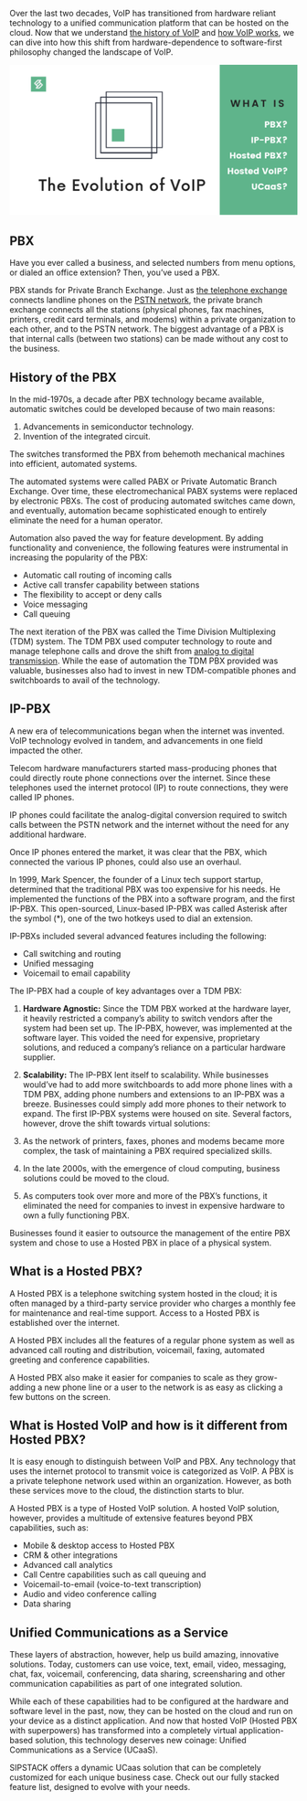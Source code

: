 Over the last two decades, VoIP has transitioned from hardware reliant technology to a unified communication platform that can be hosted on the cloud. Now that we understand [the history of VoIP](http://sipstack.com/resources/blog/the-history-of-voip) and [how VoIP works](http://sipstack.com/resources/blog/voip-technology-explaned), we can dive into how this shift from hardware-dependence to software-first philosophy changed the landscape of VoIP.

![Voip](src_content/resources/blog/the-evolution-of-voip/voip.png)

## PBX
Have you ever called a business, and selected numbers from menu options, or dialed an office extension? Then, you’ve used a PBX.

PBX stands for Private Branch Exchange. Just as [the telephone exchange](http://sipstack.com/resources/blog/telephone-technology-explaned) connects landline phones on the [PSTN network](http://sipstack.com/resources/blog/telephone-technology-explaned), the private branch exchange connects all the stations (physical phones, fax machines, printers, credit card terminals, and modems) within a private organization to each other, and to the PSTN network. The biggest advantage of a PBX is that internal calls (between two stations) can be made without any cost to the business.

## History of the PBX
In the mid-1970s, a decade after PBX technology became available, automatic switches could be developed because of two main reasons:

1. Advancements in semiconductor technology.
2. Invention of the integrated circuit.

The switches transformed the PBX from behemoth mechanical machines into efficient, automated systems.

The automated systems were called PABX or Private Automatic Branch Exchange. Over time, these electromechanical PABX systems were replaced by electronic PBXs. The cost of producing automated switches came down, and eventually, automation became sophisticated enough to entirely eliminate the need for a human operator.

Automation also paved the way for feature development. By adding functionality and convenience, the following features were instrumental in increasing the popularity of the PBX:

- Automatic call routing of incoming calls
- Active call transfer capability between stations
- The flexibility to accept or deny calls
- Voice messaging
- Call queuing

The next iteration of the PBX was called the Time Division Multiplexing (TDM) system. The TDM PBX used computer technology to route and manage telephone calls and drove the shift from [analog to digital transmission](http://sipstack.com/resources/blog/voip-technology-explaned). While the ease of automation the TDM PBX provided was valuable, businesses also had to invest in new TDM-compatible phones and switchboards to avail of the technology.

## IP-PBX
A new era of telecommunications began when the internet was invented. VoIP technology evolved in tandem, and advancements in one field impacted the other.

Telecom hardware manufacturers started mass-producing phones that could directly route phone connections over the internet. Since these telephones used the internet protocol (IP) to route connections, they were called IP phones.

IP phones could facilitate the analog-digital conversion required to switch calls between the PSTN network and the internet without the need for any additional hardware.

Once IP phones entered the market, it was clear that the PBX, which connected the various IP phones, could also use an overhaul.

In 1999, Mark Spencer, the founder of a Linux tech support startup, determined that the traditional PBX was too expensive for his needs. He implemented the functions of the PBX into a software program, and the first IP-PBX. This open-sourced, Linux-based IP-PBX was called Asterisk after the symbol (*), one of the two hotkeys used to dial an extension.

IP-PBXs included several advanced features including the following:

- Call switching and routing
- Unified messaging
- Voicemail to email capability

The IP-PBX had a couple of key advantages over a TDM PBX:

1. **Hardware Agnostic:** Since the TDM PBX worked at the hardware layer, it heavily restricted a company’s ability to switch vendors after the system had been set up. The IP-PBX, however, was implemented at the software layer. This voided the need for expensive, proprietary solutions, and reduced a company’s reliance on a particular hardware supplier.
2. **Scalability:** The IP-PBX lent itself to scalability. While businesses would’ve had to add more switchboards to add more phone lines with a TDM PBX, adding phone numbers and extensions to an IP-PBX was a breeze. Businesses could simply add more phones to their network to expand.
The first IP-PBX systems were housed on site. Several factors, however, drove the shift towards virtual solutions:

1. As the network of printers, faxes, phones and modems became more complex, the task of maintaining a PBX required specialized skills.
2. In the late 2000s, with the emergence of cloud computing, business solutions could be moved to the cloud.
3. As computers took over more and more of the PBX’s functions, it eliminated the need for companies to invest in expensive hardware to own a fully functioning PBX.

Businesses found it easier to outsource the management of the entire PBX system and chose to use a Hosted PBX in place of a physical system.

## What is a Hosted PBX?
A Hosted PBX is a telephone switching system hosted in the cloud; it is often managed by a third-party service provider who charges a monthly fee for maintenance and real-time support. Access to a Hosted PBX is established over the internet.

A Hosted PBX includes all the features of a regular phone system as well as advanced call routing and distribution, voicemail, faxing, automated greeting and conference capabilities.

A Hosted PBX also make it easier for companies to scale as they grow- adding a new phone line or a user to the network is as easy as clicking a few buttons on the screen.

## What is Hosted VoIP and how is it different from Hosted PBX?
It is easy enough to distinguish between VoIP and PBX. Any technology that uses the internet protocol to transmit voice is categorized as VoIP. A PBX is a private telephone network used within an organization. However, as both these services move to the cloud, the distinction starts to blur.

A Hosted PBX is a type of Hosted VoIP solution. A hosted VoIP solution, however, provides a multitude of extensive features beyond PBX capabilities, such as:

- Mobile & desktop access to Hosted PBX
- CRM & other integrations
- Advanced call analytics
- Call Centre capabilities such as call queuing and
- Voicemail-to-email (voice-to-text transcription)
- Audio and video conference calling
- Data sharing
## Unified Communications as a Service
These layers of abstraction, however, help us build amazing, innovative solutions. Today, customers can use voice, text, email, video, messaging, chat, fax, voicemail, conferencing, data sharing, screensharing and other communication capabilities as part of one integrated solution.

While each of these capabilities had to be configured at the hardware and software level in the past, now, they can be hosted on the cloud and run on your device as a distinct application. And now that hosted VoIP (Hosted PBX with superpowers) has transformed into a completely virtual application-based solution, this technology deserves new coinage: Unified Communications as a Service (UCaaS).

SIPSTACK offers a dynamic UCaas solution that can be completely customized for each unique business case. Check out our fully stacked feature list, designed to evolve with your needs.

